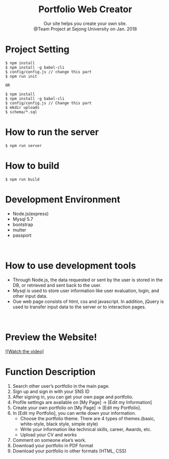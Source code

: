 <h1 align=center>Portfolio Web Creator</h1>
<p align=center>Our site helps you create your own site.<br> @Team Project at Sejong University on Jan. 2018 </p>

# Project Setting
    $ npm install
    $ npm install -g babel-cli
    $ config/config.js // change this part
    $ npm run init

    OR
    
    $ npm install
    $ npm install -g babel-cli
    $ config/config.js // Change this part
    $ mkdir uploads 
    $ schema/*.sql 

# How to run the server
    $ npm run server

# How to build
    $ npm run build

# Development Environment
* Node.js(express)
* Mysql 5.7
* bootstrap
* multer
* passport

<br>

# How to use development tools
* Through Node.js, the data requested or sent by the user is stored in the DB, or retrieved and sent back to the user.
* Mysql is used to store user information like user evaluation, login, and other input data.
* Oue web page consists of html, css and javascript. In addition, jQuery is used to transfer input data to the server or to interaction pages.

<br>

# Preview the Website! 

[![Watch the video]](https://www.youtube.com/embed/4cBB8imoPt4)
<br>


# Function Description
1. Search other user’s portfolio in the main page.
2. Sign up and sign in with your SNS ID
3. After signing in, you can get your own page and portfolio.
4. Profile settings are available on [My Page] -> [Edit my Information]
5. Create your own portfolio on [My Page] -> [Edit my Portfolio].
6. In [Edit my Portfolio], you can write down your information.
	- Choose the portfolio theme. There are 4 types of themes.(basic, white-style, black style, simple style)
	- Write your information like technical skills, career, Awards, etc.
	- Upload your CV and works
7. Comment on someone else’s work.
8. Download your portfolio in PDF format
9. Download your portfolio in other formats (HTML, CSS)
<br>
